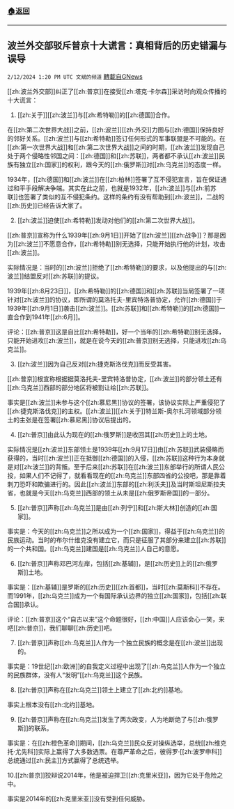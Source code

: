 ###  [:house:返回](README.md)
---


## 波兰外交部驳斥普京十大谎言：真相背后的历史错漏与误导
`2/12/2024 1:20 PM UTC 文斌的频道` [轉載自GNews](https://gnews.org/articles/2300465)

[[zh:波兰外交部]]纠正了[[zh:普京]]在接受[[zh:塔克·卡尔森]]采访时向观众传播的十大谎言：

1. [[zh:关于]][[zh:波兰]]与[[zh:希特勒]]的[[zh:德国]]合作。

在[[zh:第二次世界大战]]之前，[[zh:波兰]][[zh:外交]]力图与[[zh:德国]]保持良好的邻好关系。[[zh:波兰]]与[[zh:希特勒]]签订任何形式的军事联盟是不可能的。在[[zh:第一次世界大战]]和[[zh:第二次世界大战]]之间的时期，[[zh:波兰]]发现自己处于两个侵略性邻国之间：[[zh:德国]]和[[zh:苏联]]，两者都不承认[[zh:波兰]]民族有独立[[zh:国家]]的权利，跟今天的[[zh:俄罗斯]]对[[zh:乌克兰]]的态度一样。

1934年，[[zh:德国]]和[[zh:波兰]]在[[zh:柏林]]签署了互不侵犯宣言，旨在保证通过和平手段解决争端。其实在此之前，也就是1932年，[[zh:波兰]]与[[zh:前苏联]]也签署了类似的互不侵犯条约。这样的条约有没有帮助到[[zh:波兰]]，二战的[[zh:历史]]已经告诉大家了。

2. [[zh:波兰]]迫使[[zh:希特勒]]发动对他们的[[zh:第二次世界大战]]。

[[zh:普京]]宣称为什么1939年[[zh:9月1日]]开始了[[zh:波兰]][[zh:战争]]？那是因为[[zh:波兰]]不愿意合作，[[zh:希特勒]]别无选择，只能开始执行他的计划，攻击[[zh:波兰]]。

实际情况是：当时的[[zh:波兰]]拒绝了[[zh:希特勒]]的要求，以及他提出的与[[zh:波兰]]结盟反对[[zh:苏联]]的提议。

1939年[[zh:8月23日]]，[[zh:希特勒]]的[[zh:德国]]和[[zh:苏联]]当局签署了一项针对[[zh:波兰]]的协议，即所谓的莫洛托夫\-里宾特洛普协定，允许[[zh:德国]]于1939年[[zh:9月1日]]袭击[[zh:波兰]]。[[zh:苏联]]和[[zh:希特勒]]的[[zh:德国]]一直合作到1941年[[zh:6月]]。

评论：[[zh:普京]]这是自比[[zh:希特勒]]，好一个当年的[[zh:希特勒]]别无选择，只能开始进攻[[zh:波兰]]，就是在说今天的[[zh:普京]]别无选择，只能进攻[[zh:乌克兰]]。

3. [[zh:波兰]]因为自己反对[[zh:捷克斯洛伐克]]而反受其害。

[[zh:普京]]根宣称根据据莫洛托夫\-里宾特洛普协定，[[zh:波兰]]的部分领土还有[[zh:乌克兰]]西部的部分地区将被割让给[[zh:苏联]]。

事实是[[zh:波兰]]未参与这个[[zh:慕尼黑]]协议的签署，该协议实际上严重侵犯了[[zh:捷克斯洛伐克]]的主权。[[zh:波兰]][[zh:关于]]特兰斯\-奥尔扎河领域部分领土的主张是在签署[[zh:慕尼黑]]协议后提出的。

4. [[zh:普京]]由此认为现在的[[zh:俄罗斯]]是收回其[[zh:历史]]上的土地。

实际情况是[[zh:波兰]]东部领土是1939年[[zh:9月17日]]由[[zh:苏联]]武装侵略而获得的，当时[[zh:波兰]]正在抵御[[zh:德国]]的入侵，[[zh:苏联]]这种行为本身就是对[[zh:波兰]]的背叛。至于后来[[zh:苏联]]在[[zh:波兰]]东部举行的所谓人民公投，如果人们不记得了，就看看现在的[[zh:乌克兰]]东部四省的公投吧，那是靠着刺刀恐吓和欺骗进行的。因此[[zh:波兰]]东部的[[zh:利沃夫]]及当时斯坦尼斯拉夫省，也就是今天[[zh:乌克兰]]西部的领土从未是[[zh:俄罗斯帝国]]的一部分。

5. [[zh:普京]]声称[[zh:乌克兰]]是由[[zh:列宁]]和[[zh:斯大林]]创造的[[zh:国家]]。

事实是：今天的[[zh:乌克兰]]之所以成为一个[[zh:国家]]，得益于[[zh:乌克兰]]的民族运动。当时的布尔什维克没有建立它，而只是征服了其部分来建立[[zh:苏联]]的一个共和国。[[zh:乌克兰]]建国是[[zh:乌克兰]]人自己的意愿。

6. [[zh:普京]]声称邓巴河左岸，包括[[zh:基辅]]，是[[zh:历史]]上的[[zh:俄罗斯]]土地。

事实是：[[zh:基辅]]是罗斯的[[zh:历史]][[zh:首都]]，当时[[zh:莫斯科]]不存在。而1991年，[[zh:乌克兰]]成为一个有国际承认边界的独立[[zh:国家]]，包括[[zh:联合国]]承认。

评论：[[zh:普京]]这个“自古以来”这个命题很好，[[zh:中国]]人应该会心一笑，来吧[[zh:普京]]，我们聊聊[[zh:历史]]吧。

7. [[zh:普京]]声称[[zh:乌克兰]]人作为一个独立民族的概念是在[[zh:波兰]]出现的。

事实是：19世纪[[zh:欧洲]]的自我定义过程中出现了[[zh:乌克兰]]人作为一个独立的民族群体，没有人“发明”[[zh:乌克兰]]这个民族。

8. [[zh:普京]]声称在[[zh:乌克兰]]领土上建立了[[zh:北约]]基地。

事实上根本没有[[zh:北约]]基地。

9. [[zh:普京]]声称在[[zh:乌克兰]]发生了两次政变，人为地断绝了与[[zh:俄罗斯]]的联系。

事实是：在[[zh:橙色革命]]期间，[[zh:乌克兰]]民众反对操纵选举，总统[[zh:维克托·尤先科]]实际上赢得了大多数选票。在尊严革命之后，彼得罗·[[zh:波罗申科]]总统通过[[zh:民主]]方式赢得了总统选举。

10.[[zh:普京]]狡辩说2014年，他是被迫捍卫[[zh:克里米亚]]，因为它处于危险之中。

事实是2014年的[[zh:克里米亚]]没有受到任何威胁。
